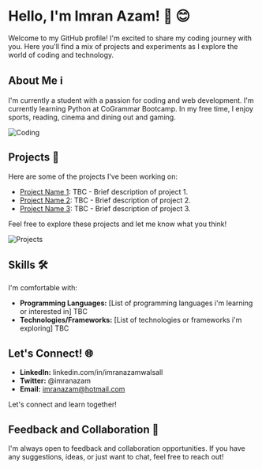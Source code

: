 # Hello, I'm Imran Azam! 👋 😊

Welcome to my GitHub profile! I'm excited to share my coding journey with you. Here you'll find a mix of projects and experiments as I explore the world of coding and technology.

## About Me ℹ️

I'm currently a student with a passion for coding and web development. I'm currently learning Python at CoGrammar Bootcamp. In my free time, I enjoy sports, reading, cinema and dining out and gaming.

![Coding](https://www.dashtech.io/wp-content/uploads/2020/06/Coding-for-Beginners.-585x448.jpg)

## Projects 🚀

Here are some of the projects I've been working on:

- [Project Name 1](link_to_project_1): TBC - Brief description of project 1.
- [Project Name 2](link_to_project_2): TBC - Brief description of project 2.
- [Project Name 3](link_to_project_3): TBC - Brief description of project 3.

Feel free to explore these projects and let me know what you think!

![Projects](https://www.dashtech.io/wp-content/uploads/2020/06/coding-585x390.jpg)

## Skills 🛠️

I'm comfortable with:

- **Programming Languages:** [List of programming languages i'm learning or interested in] TBC
- **Technologies/Frameworks:** [List of technologies or frameworks i'm exploring] TBC

## Let's Connect! 🌐

- **LinkedIn:** linkedin.com/in/imranazamwalsall
- **Twitter:**  @imranazam
- **Email:**    imranazam@hotmail.com

Let's connect and learn together!

## Feedback and Collaboration 🤝

I'm always open to feedback and collaboration opportunities. If you have any suggestions, ideas, or just want to chat, feel free to reach out!

